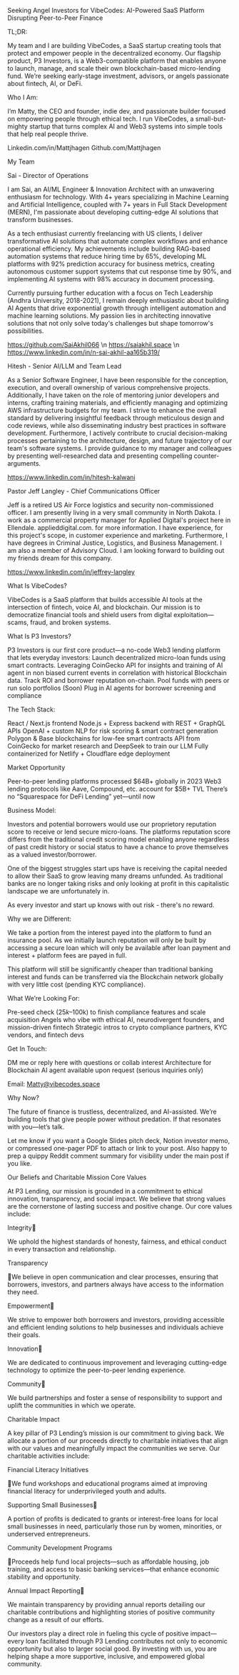Seeking Angel Investors for VibeCodes: AI-Powered SaaS Platform Disrupting Peer-to-Peer Finance


TL;DR: 

My team and I are building VibeCodes, a SaaS startup creating tools that protect and empower people in the decentralized economy. Our flagship product, P3 Investors, is a Web3-compatible platform that enables anyone to launch, manage, and scale their own blockchain-based micro-lending fund. We’re seeking early-stage investment, advisors, or angels passionate about fintech, AI, or DeFi.

Who I Am:

I’m Matty, the CEO and founder, indie dev, and passionate builder focused on empowering people through ethical tech. I run VibeCodes, a small-but-mighty startup that turns complex AI and Web3 systems into simple tools that help real people thrive.

Linkedin.com/in/Mattjhagen
Github.com/Mattjhagen

My Team

Sai - Director of Operations

I am Sai, an AI/ML Engineer & Innovation Architect with an unwavering enthusiasm for technology. With 4+ years specializing in Machine Learning and Artificial Intelligence, coupled with 7+ years in Full Stack Development (MERN), I'm passionate about developing cutting-edge AI solutions that transform businesses.

As a tech enthusiast currently freelancing with US clients, I deliver transformative AI solutions that automate complex workflows and enhance operational efficiency. My achievements include building RAG-based automation systems that reduce hiring time by 65%, developing ML platforms with 92% prediction accuracy for business metrics, creating autonomous customer support systems that cut response time by 90%, and implementing AI systems with 98% accuracy in document processing.

Currently pursuing further education with a focus on Tech Leadership (Andhra University, 2018-2021), I remain deeply enthusiastic about building AI Agents that drive exponential growth through intelligent automation and machine learning solutions. My passion lies in architecting innovative solutions that not only solve today's challenges but shape tomorrow's possibilities.

https://github.com/SaiAkhil066 \n
https://saiakhil.space \n
https://www.linkedin.com/in/n-sai-akhil-aa165b319/

Hitesh - Senior AI/LLM and Team Lead

As a Senior Software Engineer, I have been responsible for the conception, execution, and overall ownership of various comprehensive projects. Additionally, I have taken on the role of mentoring junior developers and interns, crafting training materials, and efficiently managing and optimizing AWS infrastructure budgets for my team.
I strive to enhance the overall standard by delivering insightful feedback through meticulous design and code reviews, while also disseminating industry best practices in software development. Furthermore, I actively contribute to crucial decision-making processes pertaining to the architecture, design, and future trajectory of our team's software systems. I provide guidance to my manager and colleagues by presenting well-researched data and presenting compelling counter-arguments.

https://www.linkedin.com/in/hitesh-kalwani

Pastor Jeff Langley - Chief Communications Officer

Jeff is a retired US Air Force logistics and security non-commissioned officer. I am presently living in a very small community in North Dakota. I work as a commercial property manager for Applied Digital's project here in Ellendale. applieddigital.com. for more information. I have experience, for this project's scope, in customer experience and marketing. Furthermore, I have degrees in Criminal Justice, Logistics, and Business Management. I am also a member of Advisory Cloud. I am looking forward to building out my friends dream for this company.

https://www.linkedin.com/in/jeffrey-langley

What Is VibeCodes?

VibeCodes is a SaaS platform that builds accessible AI tools at the intersection of fintech, voice AI, and blockchain. Our mission is to democratize financial tools and shield users from digital exploitation—scams, fraud, and broken systems.

 What Is P3 Investors?

P3 Investors is our first core product—a no-code Web3 lending platform that lets everyday investors:
Launch decentralized micro-loan funds using smart contracts. Leveraging CoinGecko API for insights and training of AI agent in non biased current events in correlation with historical Blockchain data.
Track ROI and borrower reputation on-chain.
Pool funds with peers or run solo portfolios
(Soon) Plug in AI agents for borrower screening and compliance


The Tech Stack:

React / Next.js frontend
Node.js + Express backend with REST + GraphQL APIs
OpenAI + custom NLP for risk scoring & smart contract generation
Polygon & Base blockchains for low-fee smart contracts
API from CoinGecko for market research and DeepSeek to train our LLM
Fully containerized for Netlify + Cloudflare edge deployment

Market Opportunity

Peer-to-peer lending platforms processed $64B+ globally in 2023
Web3 lending protocols like Aave, Compound, etc. account for $5B+ TVL
There’s no “Squarespace for DeFi Lending” yet—until now

Business Model:

Investors and potential borrowers would use our proprietory reputation score to receive or lend secure micro-loans. The platforms reputation score differs from the traditional credit scoring model enabling anyone regardless of past credit history or social status to have a chance to prove themselves as a valued investor/borrower.

One of the biggest struggles start ups have is receiving the capital needed to allow their SaaS to grow leaving many dreams unfunded. As traditional banks are no longer taking risks and only looking at profit in this capitalistic landscape we are unfortunately in. 

As every investor and start up knows with out risk - there's no reward.

Why we are Different: 

We take a portion from the interest payed into the platform to fund an insurance pool. As we initially launch reputation will only be built by accessing a secure loan which will only be available after loan payment and interest + platform fees are payed in full. 

This platform will still be significantly cheaper than traditional banking interest and funds can be transferred via the Blockchain network globally with very little cost (pending KYC compliance).

What We’re Looking For:

Pre-seed check ($25k–$100k) to finish compliance features and scale acquisition
Angels who vibe with ethical AI, neurodivergent founders, and mission-driven fintech
Strategic intros to crypto compliance partners, KYC vendors, and fintech devs

Get In Touch:

DM me or reply here with questions or collab interest
Architecture for Blockchain AI agent available upon request (serious inquiries only)

Email: Matty@vibecodes.space

Why Now?

The future of finance is trustless, decentralized, and AI-assisted. We’re building tools that give people power without predation. If that resonates with you—let’s talk.

Let me know if you want a Google Slides pitch deck, Notion investor memo, or compressed one-pager PDF to attach or link to your post.
Also happy to prep a quippy Reddit comment summary for visibility under the main post if you like.

Our Beliefs and Charitable Mission
Core Values

At P3 Lending, our mission is grounded in a commitment to ethical innovation, transparency, and social impact. We believe that strong values are the cornerstone of lasting success and positive change. Our core values include:

Integrity

We uphold the highest standards of honesty, fairness, and ethical conduct in every transaction and relationship.

Transparency

We believe in open communication and clear processes, ensuring that borrowers, investors, and partners always have access to the information they need.

Empowerment

We strive to empower both borrowers and investors, providing accessible and efficient lending solutions to help businesses and individuals achieve their goals.

Innovation

We are dedicated to continuous improvement and leveraging cutting-edge technology to optimize the peer-to-peer lending experience.

Community

We build partnerships and foster a sense of responsibility to support and uplift the communities in which we operate.

Charitable Impact

A key pillar of P3 Lending’s mission is our commitment to giving back. We allocate a portion of our proceeds directly to charitable initiatives that align with our values and meaningfully impact the communities we serve. Our charitable activities include:

Financial Literacy Initiatives

We fund workshops and educational programs aimed at improving financial literacy for underprivileged youth and adults.

Supporting Small Businesses

A portion of profits is dedicated to grants or interest-free loans for local small businesses in need, particularly those run by women, minorities, or underserved entrepreneurs.

Community Development Programs

Proceeds help fund local projects—such as affordable housing, job training, and access to basic banking services—that enhance economic stability and opportunity.

Annual Impact Reporting

We maintain transparency by providing annual reports detailing our charitable contributions and highlighting stories of positive community change as a result of our efforts.

Our investors play a direct role in fueling this cycle of positive impact—every loan facilitated through P3 Lending contributes not only to economic opportunity but also to larger social good. By investing with us, you are helping shape a more supportive, inclusive, and empowered global community.
